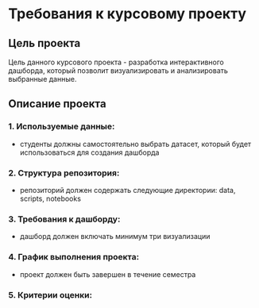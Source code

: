 # Требования к курсовому проекту
## Цель проекта
Цель данного курсового проекта - разработка интерактивного дашборда, который позволит визуализировать и анализировать выбранные данные.
## Описание проекта

### 1. Используемые данные:
* студенты должны самостоятельно выбрать датасет, который будет использоваться для создания дашборда

### 2. Структура репозитория:
* репозиторий должен содержать следующие директории: data, scripts, notebooks

### 3. Требования к дашборду:
* дашборд должен включать минимум три визуализации

### 4. График выполнения проекта:
* проект должен быть завершен в течение семестра

### 5. Критерии оценки:
